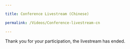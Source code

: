 ```yaml
---

title: Conference Livestream (Chinese)

permalink: /Videos/Conference-livestream-cn

---
```


Thank you for your participation, the livestream has ended. 
